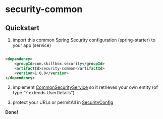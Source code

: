 # security-common

## Quickstart

1) import this common Spring Security configuration (spring-starter) to your app (service)

```xml

<dependency>
    <groupId>com.skillbox.security</groupId>
    <artifactId>security-common</artifactId>
    <version>1.0.0</version>
</dependency>
```

2) implement [CommonSecurityService](src%2Fmain%2Fjava%2Fcom%2Fskillbox%2Fsecurity%2Fservice%2FCommonSecurityService.java) so it retrieves your own entity (of type "? extends UserDetails")

3) protect your URLs or permitAll in [SecurityConfig](src%2Fmain%2Fjava%2Fcom%2Fskillbox%2Fsecurity%2Fconfig%2FSecurityConfig.java)

**Done!**